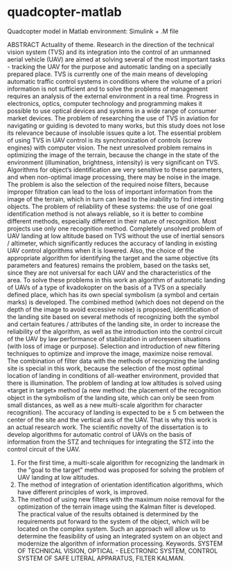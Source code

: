 # quadcopter-matlab
Quadcopter model in Matlab environment: Simulink + .M file

ABSTRACT
Actuality of theme. Research in the direction of the technical vision system (TVS) and its integration into the control of an unmanned aerial vehicle (UAV) are aimed at solving several of the most important tasks - tracking the UAV for the purpose and automatic landing on a specially prepared place. TVS is currently one of the main means of developing automatic traffic control systems in conditions where the volume of a priori information is not sufficient and to solve the problems of management requires an analysis of the external environment in a real time. Progress in electronics, optics, computer technology and programming makes it possible to use optical devices and systems in a wide range of consumer market devices. The problem of researching the use of TVS in aviation for navigating or guiding is devoted to many works, but this study does not lose its relevance because of insoluble issues quite a lot.
The essential problem of using TVS in UAV control is its synchronization of controls (screw engines) with computer vision.
The next unresolved problem remains in optimizing the image of the terrain, because the change in the state of the environment (illumination, brightness, intensity) is very significant on TVS. Algorithms for object‘s identification are very sensitive to these parameters, and when non-optimal image processing, there may be noise in the image. The problem is also the selection of the required noise filters, because improper filtration can lead to the loss of important information from the image of the terrain, which in turn can lead to the inability to find interesting objects.
The problem of reliability of these systems: the use of one goal identification method is not always reliable, so it is better to combine different methods, especially different in their nature of recognition. Most projects use only one recognition method.
Completely unsolved problem of UAV landing at low altitude based on TVS without the use of inertial sensors / altimeter, which significantly reduces the accuracy of landing in existing UAV control algorithms when it is lowered.
Also, the choice of the appropriate algorithm for identifying the target and the same objective (its parameters and features) remains the problem, based on the tasks set, since they are not universal for each UAV and the characteristics of the area.
To solve these problems in this work an algorithm of automatic landing of UAVs of a type of kvadokopter on the basis of a TVS on a specially defined place, which has its own special symbolism (a symbol and certain marks) is developed.
The combined method (which does not depend on the depth of the image to avoid excessive noise) is proposed, identification of the landing site based on several methods of recognizing both the symbol and certain features / attributes of the landing site, in order to increase the reliability of the algorithm, as well as the introduction into the control circuit of the UAV by law performance of stabilization in unforeseen situations (with loss of image or purpose).
Selection and introduction of new filtering techniques to optimize and improve the image, maximize noise removal. The combination of filter data with the methods of recognizing the landing site is special in this work, because the selection of the most optimal location of landing in conditions of all-weather environment, provided that there is illumination.
The problem of landing at low altitudes is solved using «target in target» method (a new method: the placement of the recognition object in the symbolism of the landing site, which can only be seen from small distances, as well as a new multi-scale algorithm for character recognition). The accuracy of landing is expected to be ± 5 cm between the center of the site and the vertical axis of the UAV. That is why this work is an actual research work.
The scientific novelty of the dissertation is to develop algorithms for automatic control of UAVs on the basis of information from the STZ and techniques for integrating the STZ into the control circuit of the UAV.
1) For the first time, a multi-scale algorithm for recognizing the landmark in the "goal to the target" method was proposed for solving the problem of UAV landing at low altitudes.
2) The method of integration of orientation identification algorithms, which have different principles of work, is improved.
3) The method of using new filters with the maximum noise removal for the optimization of the terrain image using the Kalman filter is developed.
The practical value of the results obtained is determined by the requirements put forward to the system of the object, which will be located on the complex system. Such an approach will allow us to determine the feasibility of using an integrated system on an object and modernize the algorithm of information processing.
Keywords. SYSTEM OF TECHNICAL VISION, OPTICAL - ELECTRONIC SYSTEM, CONTROL SYSTEM OF SAFE LITERAL APPARATUS, FILTER KALMAN.
